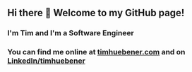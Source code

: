 ## Hi there 👋 Welcome to my GitHub page!

### I'm Tim and I'm a Software Engineer

### You can find me online at [timhuebener.com](https://timhuebener.com) and on [LinkedIn/timhuebener](https://www.linkedin.com/in/timhuebener/)
